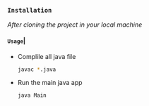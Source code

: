
### ``Installation``
*After cloning the project in your local machine*

#### ``Usage``|
* Complile all java file
    ```bash
   javac *.java
* Run the main java app
    ```bash
    java Main